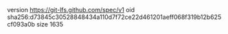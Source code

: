 version https://git-lfs.github.com/spec/v1
oid sha256:d73845c30528848434a110d7f72ce22d461201aeff068f319b12b625cf093a0b
size 1635
